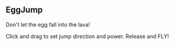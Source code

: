 ## EggJump

Don't let the egg fall into the lava!

Click and drag to set jump direction and power. Release and FLY!
